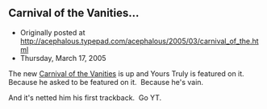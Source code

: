 ## Carnival of the Vanities...

 * Originally posted at http://acephalous.typepad.com/acephalous/2005/03/carnival_of_the.html
 * Thursday, March 17, 2005



The new [Carnival of the Vanities](http://www.thebirdseyeview.net/) is up and Yours Truly is featured on it.  Because he asked to be featured on it.  Because he's vain.  

And it's netted him his first trackback.  Go YT.

		
